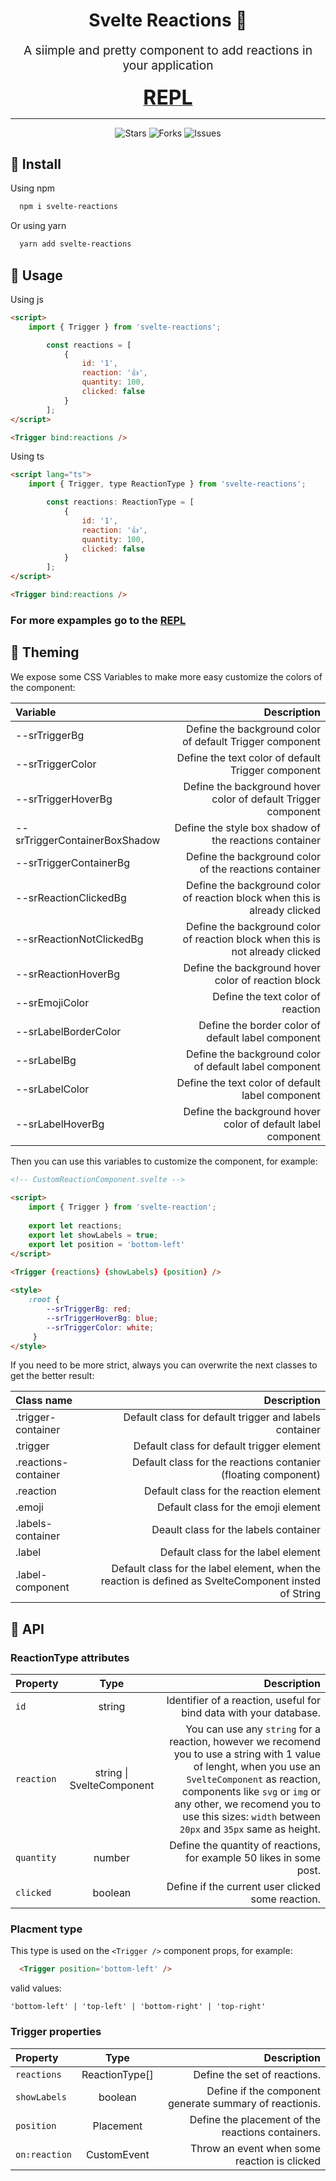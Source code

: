 <h1 align="center">Svelte Reactions 🙂</h1>

<p align="center" style="font-size: 1.2rem">
  A siimple and pretty component to add reactions in your application
</p>

<div align="center">
  <a href="https://svelte.dev/repl/ca9025e2d4084b6fa6040eb61fafe643?version=3.49.0">
    <b style="font-size: 2rem">REPL</b>
  </a>
</div>

<hr />

<div align="center">
  <img
    src="https://img.shields.io/github/stars/Angel-Ponce/svelte-reactions"
    alt="Stars"
  />
  <img
    src="https://img.shields.io/github/forks/Angel-Ponce/svelte-reactions"
    alt="Forks"
  />
  <img
    src="https://img.shields.io/github/issues/Angel-Ponce/svelte-reactions"
    alt="Issues"
  />
</div>

## 🚀 Install

Using npm

```bash
  npm i svelte-reactions
```

Or using yarn

```bash
  yarn add svelte-reactions
```

## 🤔 Usage

Using js

```html
<script>
    import { Trigger } from 'svelte-reactions';

        const reactions = [
            {
                id: '1',
                reaction: '👍',
                quantity: 100,
                clicked: false
            }
        ];
</script>

<Trigger bind:reactions />
```

Using ts

```html
<script lang="ts">
    import { Trigger, type ReactionType } from 'svelte-reactions';

        const reactions: ReactionType = [
            {
                id: '1',
                reaction: '👍',
                quantity: 100,
                clicked: false
            }
        ];
</script>

<Trigger bind:reactions />
```

### For more expamples go to the [REPL](https://svelte.dev/repl/ca9025e2d4084b6fa6040eb61fafe643?version=3.49.0)

## 🎨 Theming

We expose some CSS Variables to make more easy customize the colors of the component:

| Variable | Description |
| :------- | ----------: | 
| --srTriggerBg | Define the background color of default Trigger component |
| --srTriggerColor | Define the text color of default Trigger component |
| --srTriggerHoverBg |  Define the background hover color of default Trigger component |
| --srTriggerContainerBoxShadow | Define the style box shadow of the reactions container |
| --srTriggerContainerBg | Define the background color of the reactions container |
| --srReactionClickedBg | Define the background color of reaction block when this is already clicked |
| --srReactionNotClickedBg | Define the background color of reaction block when this is not already clicked |
| --srReactionHoverBg | Define the background hover color of reaction block |
| --srEmojiColor | Define the text color of reaction |
| --srLabelBorderColor | Define the border color of default label component |
| --srLabelBg | Define the background color of default label component |
| --srLabelColor | Define the text color of default label component |
| --srLabelHoverBg | Define the background hover color of default label component |

Then you can use this variables to customize the component, for example:

```html
<!-- CustomReactionComponent.svelte -->
    
<script>
    import { Trigger } from 'svelte-reaction';
    
    export let reactions;
    export let showLabels = true;
    export let position = 'bottom-left'
</script>
    
<Trigger {reactions} {showLabels} {position} />

<style>
    :root {
        --srTriggerBg: red;
        --srTriggerHoverBg: blue;
        --srTriggerColor: white;
     }
</style>
```

If you need to be more strict, always you can overwrite the next classes to get the better result:

| Class name | Description |
| :------- | ----------: | 
| .trigger-container | Default class for default trigger and labels container |
| .trigger  | Default class for default trigger element |
| .reactions-container|  Default class for the reactions contanier (floating component) |
| .reaction | Default class for the reaction element |
| .emoji  | Default class for the emoji element |
| .labels-container | Deault class for the labels container |
| .label | Default class for the label element |
| .label-component | Default class for the label element, when the reaction is defined as SvelteComponent insted of String |

## 📂 API

### ReactionType attributes

| Property | Type | Description |
| :------- | :--: | ----------: | 
| `id` | string | Identifier of a reaction, useful for bind data with your database. |
| `reaction` | string \| SvelteComponent | You can use any `string` for a reaction, however we recomend you to use a string with 1 value of lenght, when you use an `SvelteComponent` as reaction, components like `svg` or `img` or any other, we recomend you to use this sizes: `width` between `20px` and `35px` same as height. |
| `quantity` | number | Define the quantity of reactions, for example 50 likes in some post. |
| `clicked` | boolean | Define if the current user clicked some reaction. | 

### Placment type

This type is used on the `<Trigger />` component props, for example:

```html
  <Trigger position='bottom-left' />
```
valid values:

`'bottom-left' | 'top-left' | 'bottom-right' | 'top-right'`

### Trigger properties

| Property | Type | Description |
| :------- | :--: | ----------: |
| `reactions` | ReactionType[] | Define the set of reactions. |
| `showLabels` | boolean | Define if the component generate summary of reactionis. | 
| `position` | Placement | Define the placement of the reactions containers. |
| `on:reaction` | CustomEvent | Throw an event when some reaction is clicked |
